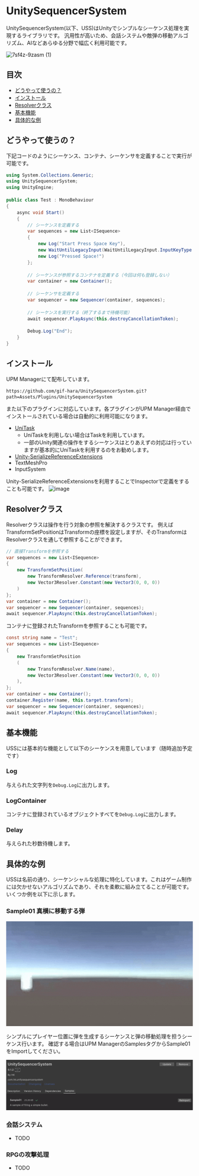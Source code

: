# UnitySequencerSystem
UnitySequencerSystem(以下、USS)はUnityでシンプルなシーケンス処理を実現するライブラリです。
汎用性が高いため、会話システムや敵弾の移動アルゴリズム、AIなどあらゆる分野で幅広く利用可能です。

![7sf4z-9zasm (1)](https://github.com/gif-hara/UnitySequencerSystem/assets/5396546/f9dca682-43f8-42eb-a349-a6c4c0e4970a)

## 目次
- [どうやって使うの？](#どうやって使うの)
- [インストール](#インストール)
- [Resolverクラス](#resolverクラス)
- [基本機能](#基本機能)
- [具体的な例](#具体的な例)


## どうやって使うの？
下記コードのようにシーケンス、コンテナ、シーケンサを定義することで実行が可能です。
```csharp
using System.Collections.Generic;
using UnitySequencerSystem;
using UnityEngine;

public class Test : MonoBehaviour
{
    async void Start()
    {
        // シーケンスを定義する
        var sequences = new List<ISequence>
        {
            new Log("Start Press Space Key"),
            new WaitUntilLegacyInput(WaitUntilLegacyInput.InputKeyType.Down, KeyCode.Space),
            new Log("Pressed Space!")
        };
    
        // シーケンスが参照するコンテナを定義する（今回は何も登録しない）
        var container = new Container();
    
        // シーケンサを定義する
        var sequencer = new Sequencer(container, sequences);
    
        // シーケンスを実行する（終了するまで待機可能）
        await sequencer.PlayAsync(this.destroyCancellationToken);
    
        Debug.Log("End");
    }
}
```

## インストール
UPM Managerにて配布しています。
```
https://github.com/gif-hara/UnitySequencerSystem.git?path=Assets/Plugins/UnitySequencerSystem
```
また以下のプラグインに対応しています。各プラグインがUPM Manager経由でインストールされている場合は自動的に利用可能になります。
- [UniTask](https://github.com/Cysharp/UniTask)
  - UniTaskを利用しない場合はTaskを利用しています。
  - 一部のUnity関連の操作をするシーケンスはとりあえずの対応は行っていますが基本的にUniTaskを利用するのをお勧めします。
- [Unity-SerializeReferenceExtensions](https://github.com/mackysoft/Unity-SerializeReferenceExtensions)
- TextMeshPro
- InputSystem

Unity-SerializeReferenceExtensionsを利用することでInspectorで定義をすることも可能です。
![image](https://github.com/gif-hara/UnitySequencerSystem/assets/5396546/95fdff5c-db2c-493f-ad1d-094997f2f57d)

## Resolverクラス
Resolverクラスは操作を行う対象の参照を解決するクラスです。
例えばTransformSetPositionはTransformの座標を設定しますが、そのTransformはResolverクラスを通して参照することができます。
```csharp
// 直接Transformを参照する
var sequences = new List<ISequence>
{
    new TransformSetPosition(
        new TransformResolver.Reference(transform),
        new Vector3Resolver.Constant(new Vector3(0, 0, 0))
    )
};
var container = new Container();
var sequencer = new Sequencer(container, sequences);
await sequencer.PlayAsync(this.destroyCancellationToken);
```
コンテナに登録されたTransformを参照することも可能です。
```csharp
const string name = "Test";
var sequences = new List<ISequence>
{
    new TransformSetPosition
    (
        new TransformResolver.Name(name),
        new Vector3Resolver.Constant(new Vector3(0, 0, 0))
    ),
};
var container = new Container();
container.Register(name, this.target.transform);
var sequencer = new Sequencer(container, sequences);
await sequencer.PlayAsync(this.destroyCancellationToken);
```

## 基本機能
USSには基本的な機能として以下のシーケンスを用意しています（随時追加予定です）

### Log
与えられた文字列を`Debug.Log`に出力します。

### LogContainer
コンテナに登録されているオブジェクトすべてを`Debug.Log`に出力します。

### Delay
与えられた秒数待機します。

## 具体的な例
USSは名前の通り、シーケンシャルな処理に特化しています。これはゲーム制作には欠かせないアルゴリズムであり、それを柔軟に組み立てることが可能です。いくつか例を以下に示します。

### Sample01 真横に移動する弾
![Sample01](./img/Sample01.gif)

シンプルにプレイヤー位置に弾を生成するシーケンスと弾の移動処理を担うシーケンス行います。
確認する場合はUPM ManagerのSamplesタグからSample01をImportしてください。

![Sample01 UPM](./img/Sample01_UPM.png)

### 会話システム
- TODO

### RPGの攻撃処理
- TODO
  
